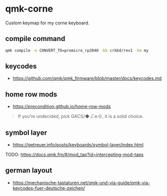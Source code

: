 # qmk-corne

Custom keymap for my corne keyboard.

## compile command

```sh
qmk compile -e CONVERT_TO=promicro_rp2040 -kb crkbd/rev1 -km my
```

## keycodes

- https://github.com/qmk/qmk_firmware/blob/master/docs/keycodes.md

## home row mods

- https://precondition.github.io/home-row-mods

> If you’re undecided, pick GACS/◆⎇⎈⇧, it is a solid choice.

## symbol layer

- https://getreuer.info/posts/keyboards/symbol-layer/index.html

TODO: https://docs.qmk.fm/#/mod_tap?id=intercepting-mod-taps

## german layout

- https://mechanische-tastaturen.net/qmk-und-via-guide/qmk-via-keycodes-fuer-deutsche-zeichen/

